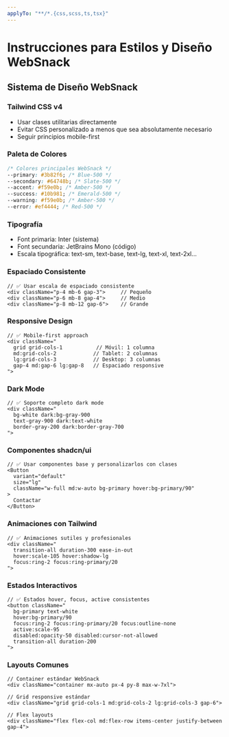```yaml
---
applyTo: "**/*.{css,scss,ts,tsx}"
---
```


# Instrucciones para Estilos y Diseño WebSnack

## Sistema de Diseño WebSnack

### Tailwind CSS v4

- Usar clases utilitarias directamente
- Evitar CSS personalizado a menos que sea absolutamente necesario
- Seguir principios mobile-first

### Paleta de Colores

```css
/* Colores principales WebSnack */
--primary: #3b82f6; /* Blue-500 */
--secondary: #64748b; /* Slate-500 */
--accent: #f59e0b; /* Amber-500 */
--success: #10b981; /* Emerald-500 */
--warning: #f59e0b; /* Amber-500 */
--error: #ef4444; /* Red-500 */
```

### Tipografía

- Font primaria: Inter (sistema)
- Font secundaria: JetBrains Mono (código)
- Escala tipográfica: text-sm, text-base, text-lg, text-xl, text-2xl...

### Espaciado Consistente

```tsx
// ✅ Usar escala de espaciado consistente
<div className="p-4 mb-6 gap-3">     // Pequeño
<div className="p-6 mb-8 gap-4">     // Medio
<div className="p-8 mb-12 gap-6">    // Grande
```

### Responsive Design

```tsx
// ✅ Mobile-first approach
<div className="
  grid grid-cols-1           // Móvil: 1 columna
  md:grid-cols-2            // Tablet: 2 columnas
  lg:grid-cols-3            // Desktop: 3 columnas
  gap-4 md:gap-6 lg:gap-8   // Espaciado responsive
">
```

### Dark Mode

```tsx
// ✅ Soporte completo dark mode
<div className="
  bg-white dark:bg-gray-900
  text-gray-900 dark:text-white
  border-gray-200 dark:border-gray-700
">
```

### Componentes shadcn/ui

```tsx
// ✅ Usar componentes base y personalizarlos con clases
<Button
  variant="default"
  size="lg"
  className="w-full md:w-auto bg-primary hover:bg-primary/90"
>
  Contactar
</Button>
```

### Animaciones con Tailwind

```tsx
// ✅ Animaciones sutiles y profesionales
<div className="
  transition-all duration-300 ease-in-out
  hover:scale-105 hover:shadow-lg
  focus:ring-2 focus:ring-primary/20
">
```

### Estados Interactivos

```tsx
// ✅ Estados hover, focus, active consistentes
<button className="
  bg-primary text-white
  hover:bg-primary/90
  focus:ring-2 focus:ring-primary/20 focus:outline-none
  active:scale-95
  disabled:opacity-50 disabled:cursor-not-allowed
  transition-all duration-200
">
```

### Layouts Comunes

```tsx
// Container estándar WebSnack
<div className="container mx-auto px-4 py-8 max-w-7xl">

// Grid responsive estándar
<div className="grid grid-cols-1 md:grid-cols-2 lg:grid-cols-3 gap-6">

// Flex layouts
<div className="flex flex-col md:flex-row items-center justify-between gap-4">
```

